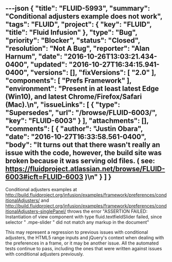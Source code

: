 ---json
{
  "title": "FLUID-5993",
  "summary": "Conditional adjusters example does not work",
  "tags": "FLUID",
  "project": {
    "key": "FLUID",
    "title": "Fluid Infusion"
  },
  "type": "Bug",
  "priority": "Blocker",
  "status": "Closed",
  "resolution": "Not A Bug",
  "reporter": "Alan Harnum",
  "date": "2016-10-26T13:03:21.434-0400",
  "updated": "2016-10-27T16:34:15.941-0400",
  "versions": [],
  "fixVersions": [
    "2.0"
  ],
  "components": [
    "Prefs Framework"
  ],
  "environment": "Present in at least latest Edge (Win10), and latest Chrome/Firefox/Safari (Mac).\n",
  "issueLinks": [
    {
      "type": "Supersedes",
      "url": "/browse/FLUID-6003/",
      "key": "FLUID-6003"
    }
  ],
  "attachments": [],
  "comments": [
    {
      "author": "Justin Obara",
      "date": "2016-10-27T16:33:58.561-0400",
      "body": "It turns out that there wasn't really an issue with the code, however, the build site was broken because it was serving old files. ( see: <https://fluidproject.atlassian.net/browse/FLUID-6003#icft=FLUID-6003> )\n"
    }
  ]
}
---
Conditional adjusters examples at <http://build.fluidproject.org/infusion/examples/framework/preferences/conditionalAdjusters/> and <http://build.fluidproject.org/infusion/examples/framework/preferences/conditionalAdjusters-singlePanel/> throws the error "ASSERTION FAILED:  Instantiation of view component with type fluid.textfieldSlider failed, since selector " .mpe-slider " did not match any markup in the document"

This may represent a regression to previous issues with conditional adjusters, the HTML5 range inputs and jQuery's context when dealing with the preferences in a frame, or it may be another issue. All the automated tests continue to pass, including the ones that were written against issues with conditional adjusters previously.

        